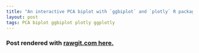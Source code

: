 ```yaml
---
title: "An interactive PCA biplot with `ggbiplot` and `plotly` R packages"
layout: post
tags: PCA biplot ggbiplot plotly ggplotly
---
```


### Post rendered with [**rawgit.com here.**](https://rawgit.com/valentinitnelav/valentinitnelav.github.io/master/assets/2018-08-25-PCA-interactive-biplot/PCA-interactive-biplot.html)

